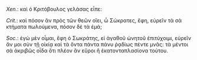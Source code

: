 

*Xen.*: καὶ ὁ Κριτόβουλος γελάσας εἶπε:



*Crit.*: καὶ πόσον ἂν πρὸς τῶν θεῶν οἴει, ὦ Σώκρατες, ἔφη, εὑρεῖν τὰ σὰ κτήματα πωλούμενα, πόσον δὲ τὰ ἐμά;



*Soc.*: ἐγὼ μὲν οἶμαι, ἔφη ὁ Σωκράτης, εἰ ἀγαθοῦ ὠνητοῦ ἐπιτύχοιμι, εὑρεῖν ἄν μοι σὺν τῇ οἰκίᾳ καὶ τὰ ὄντα πάντα πάνυ ῥᾳδίως πέντε μνᾶς: τὰ μέντοι σὰ ἀκριβῶς οἶδα ὅτι πλέον ἂν εὕροι ἢ ἑκατονταπλασίονα τούτου.